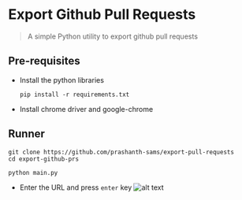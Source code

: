 # Export Github Pull Requests
> A simple Python utility to export github pull requests

## Pre-requisites
- Install the python libraries

   ```
   pip install -r requirements.txt
   ```
- Install chrome driver and google-chrome

## Runner
```
git clone https://github.com/prashanth-sams/export-pull-requests
cd export-github-prs

python main.py
```
- Enter the URL and press `enter` key
![alt text](https://i.imgur.com/Umnw8Lw.png)

